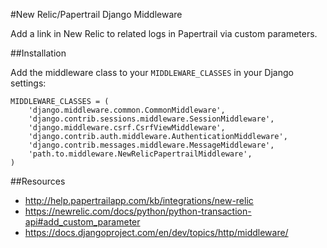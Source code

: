 #New Relic/Papertrail Django Middleware

Add a link in New Relic to related logs in Papertrail via custom parameters.

##Installation

Add the middleware class to your `MIDDLEWARE_CLASSES` in your Django settings:

    MIDDLEWARE_CLASSES = (
        'django.middleware.common.CommonMiddleware',
        'django.contrib.sessions.middleware.SessionMiddleware',
        'django.middleware.csrf.CsrfViewMiddleware',
        'django.contrib.auth.middleware.AuthenticationMiddleware',
        'django.contrib.messages.middleware.MessageMiddleware',
        'path.to.middleware.NewRelicPapertrailMiddleware',
    )

##Resources

* <http://help.papertrailapp.com/kb/integrations/new-relic>
* <https://newrelic.com/docs/python/python-transaction-api#add_custom_parameter>
* <https://docs.djangoproject.com/en/dev/topics/http/middleware/>
